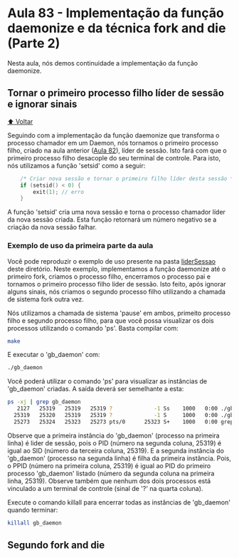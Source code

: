 # Aula 83 - Implementação da função daemonize e da técnica fork and die (Parte 2)

Nesta aula, nós demos continuidade a implementação da função daemonize.

## Tornar o primeiro processo filho líder de sessão e ignorar sinais

[:arrow_up: Voltar](https://github.com/Geofisicando/C-orientado-a-testes#%C3%ADndice)

Seguindo com a implementação da função daemonize que transforma o processo chamador em um Daemon, nós tornamos o primeiro processo filho,
criado na aula anterior ([Aula 82](https://github.com/Geofisicando/C-orientado-a-testes/tree/main/exemplos/daemon/daemonize/parte1#aula-82---implementa%C3%A7%C3%A3o-da-fun%C3%A7%C3%A3o-daemonize-e-da-t%C3%A9cnica-fork-and-die-parte-1)), líder de sessão. Isto fará com que o
primeiro processo filho desacople do seu terminal de controle. Para isto, nós utilizamos a função 'setsid' como a seguir:

```c
    /* Criar nova sessão e tornar o primeiro filho líder desta sessão */
    if (setsid() < 0) {
        exit(1); // erro
    }
 ```
 
 A função 'setsid' cria uma nova sessão e torna o processo chamador líder da nova sessão criada. Esta função retornará um número negativo se
 a criação da nova sessão falhar.
 
### Exemplo de uso da primeira parte da aula

Você pode reproduzir o exemplo de uso presente na pasta [liderSessao](https://github.com/Geofisicando/C-orientado-a-testes/tree/main/exemplos/daemon/daemonize/parte2/liderSessao) deste diretório. Neste exemplo, implementamos a função daemonize até o primeiro fork, criamos o processo filho, encerramos o processo pai e tornamos o primeiro processo filho líder de sessão. Isto feito, após ignorar alguns sinais, nós
criamos o segundo processo filho utilizando a chamada de sistema fork outra vez.

Nós utilizamos a chamada de sistema 'pause' em ambos, primeito processo filho e segundo processo filho, para que você possa visualizar os dois processos utilizando o comando 'ps'. Basta compilar com:

```sh
make
```

E executar o 'gb_daemon' com:

```sh
./gb_daemon
```

Você poderá utilizar o comando 'ps' para visualizar as instâncias de 'gb_daemon' criadas. A saída deverá ser semelhante a esta:

```sh
ps -xj | grep gb_daemon
   2127   25319   25319   25319 ?             -1 Ss    1000   0:00 ./gb_daemon
  25319   25320   25319   25319 ?             -1 S     1000   0:00 ./gb_daemon
  25273   25324   25323   25273 pts/0      25323 S+    1000   0:00 grep --color=auto gb_daemon
```

Observe que a primeira instância do 'gb_daemon' (processo na primeira linha) é lider de sessão,
pois o PID (número na segunda coluna, 25319) é igual ao SID (número da terceira coluna, 25319). E a
segunda instância do 'gb_daemon' (processo na segunda linha)
é filha da primeira instância. Pois, o PPID (número na primeira coluna, 25319) é igual ao PID do primeiro processo 'gb_daemon' listado
(número da segunda coluna na primeira linha, 25319).
Observe também que nenhum dos dois processos está vinculado a um terminal de controle (sinal de '?' na quarta coluna).

Execute o comando killall para encerrar todas as instâncias de 'gb_daemon' quando terminar:

```sh
killall gb_daemon
```
 
 ## Segundo fork and die
